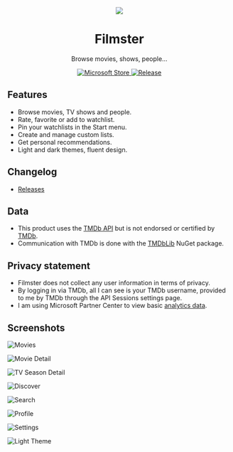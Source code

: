 <p align="center">
  <img src="logo/filmster-wide-small.png?raw=true">
</p>

<h1 align="center">
  Filmster
</h1>

<p align="center">
  Browse movies, shows, people…
</p>

<p align="center">
  <a href="https://www.microsoft.com/store/apps/9P6DHMBWPWS3">
    <img src="https://img.shields.io/badge/download-Microsoft%20Store-blue" alt="Microsoft Store" />
  </a>
  <a href="https://github.com/angyanmark/Filmster/releases">
    <img src="https://img.shields.io/github/v/release/angyanmark/Filmster" alt="Release" />
  </a>
</p>

## Features
* Browse movies, TV shows and people.
* Rate, favorite or add to watchlist.
* Pin your watchlists in the Start menu.
* Create and manage custom lists.
* Get personal recommendations.
* Light and dark themes, fluent design.

## Changelog
* [Releases](https://github.com/angyanmark/Filmster/releases)

## Data
* This product uses the [TMDb API](https://www.themoviedb.org/documentation/api) but is not endorsed or certified by [TMDb](https://www.themoviedb.org/).
* Communication with TMDb is done with the [TMDbLib](https://github.com/LordMike/TMDbLib) NuGet package.

## Privacy statement
* Filmster does not collect any user information in terms of privacy.
* By logging in via TMDb, all I can see is your TMDb username, provided to me by TMDb through the API Sessions settings page.
* I am using Microsoft Partner Center to view basic [analytics data](https://docs.microsoft.com/en-us/windows/uwp/publish/analytics).

## Screenshots
![Movies](screenshots/01_movies.png?raw=true "Movies")

![Movie Detail](screenshots/02_movie_detail.png?raw=true "Movie Detail")

![TV Season Detail](screenshots/03_tv_season_detail.png?raw=true "TV Season Detail")

![Discover](screenshots/04_discover.png?raw=true "Discover")

![Search](screenshots/05_search.png?raw=true "Search")

![Profile](screenshots/06_profile.png?raw=true "Profile")

![Settings](screenshots/07_settings.png?raw=true "Settings")

![Light Theme](screenshots/08_light_theme.png?raw=true "Light Theme")
